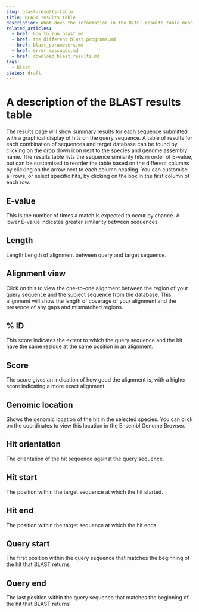 ```yaml
---
slug: blast-results-table
title: BLAST results table
description: What does the information in the BLAST results table mean
related_articles:
  - href: how_to_run_blast.md
  - href: the_different_blast_programs.md
  - href: blast_parameters.md
  - href: error_messages.md
  - href: download_blast_results.md
tags:
  - blast
status: draft
---
```

# A description of the BLAST results table
The results page will show summary results for each sequence submitted with a graphical display of hits on the query sequence. A table of results for each combination of sequences and target database can be found by clicking on the drop down icon next to the species and genome assembly name. The results table lists the sequence similarity hits in order of E-value, but can be customised to reorder the table based on the different columns by clicking on the arrow next to each column heading. You can customise all rows, or select specific hits, by clicking on the box in the first column of each row.

## E-value
This is the number of times a match is expected to occur by chance. A lower E-value indicates greater similarity between sequences. 

## Length
Length
Length of alignment between query and target sequence.

## Alignment view
Click on this to view the one-to-one alignment between the region of your query sequence and the subject sequence from the database. This alignment will show the length of coverage of your alignment and the presence of any gaps and mismatched regions.

## % ID
This score indicates the extent to which the query sequence and the hit have the same residue at the same position in an alignment.

## Score
The score gives an indication of how good the alignment is, with a higher score indicating a more exact alignment.

## Genomic location
Shows the genomic location of the hit in the selected species. You can click on the coordinates to view this location in the Ensembl Genome Browser.

## Hit orientation
The orientation of the hit sequence against the query sequence.

## Hit start
The position within the target sequence at which the hit started.

## Hit end
The position within the target sequence at which the hit ends.

## Query start
The first position within the query sequence that matches the beginning of the hit that BLAST returns

## Query end
The last position within the query sequence that matches the beginning of the hit that BLAST returns
